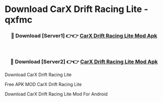 # Download CarX Drift Racing Lite - qxfmc



<div align="center">
<h3>🔴 Download [Server1] 👉👉 <a href="https://momento.my/?title=CarX_Drift_Racing_Lite">CarX Drift Racing Lite Mod Apk</a></h3><br>

<h3>🔴 Download [Server2] 👉👉 <a href="https://momento.my/?title=CarX_Drift_Racing_Lite">CarX Drift Racing Lite Mod Apk</a></h3>
</div>



Download CarX Drift Racing Lite 

Free APK MOD CarX Drift Racing Lite 

Download CarX Drift Racing Lite Mod For Android
